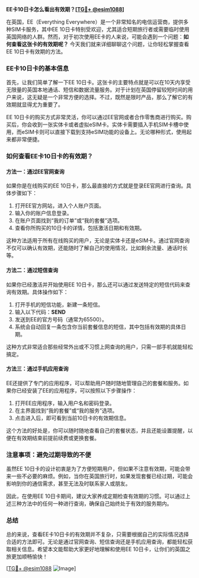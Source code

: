 **EE卡10日卡怎么看出有效期？[[TG💪+ @esim1088](https://t.me/s/esim1088)]**

在英国，EE（Everything Everywhere）是一个非常知名的电信运营商，提供多种SIM卡服务，其中EE 10日卡特别受欢迎，尤其适合短期旅行者或需要临时使用英国网络的人群。然而，对于初次使用EE卡的人来说，可能会遇到一个问题：**如何查看这张卡的有效期呢？** 今天我们就来详细聊聊这个问题，让你轻松掌握查看EE 10日卡有效期的方法。

### EE卡10日卡的基本信息

首先，让我们简单了解一下EE 10日卡。这张卡的主要特点就是可以在10天内享受无限量的英国本地通话、短信和数据流量服务。对于计划在英国停留较短时间的用户来说，这无疑是一个非常方便的选择。不过，既然是限时产品，那么了解它的有效期就显得尤为重要了。

EE 10日卡的购买方式非常灵活，你可以通过EE官网或者合作零售商进行购买。购买后，你会收到一张实体卡或者虚拟eSIM卡。实体卡需要插入手机SIM卡槽中使用，而eSIM卡则可以直接下载到支持eSIM功能的设备上。无论哪种形式，使用起来都非常便捷。

### 如何查看EE卡10日卡的有效期？

#### 方法一：通过EE官网查询

如果你是在线购买的EE 10日卡，那么最直接的方式就是登录EE官网进行查询。具体步骤如下：

1. 打开EE官方网站，进入个人账户页面。
2. 输入你的账户信息登录。
3. 在账户页面找到“我的订单”或“我的套餐”选项。
4. 查看你所购买的10日卡的详情，包括激活日期和有效期。

这种方法适用于所有在线购买的用户，无论是实体卡还是eSIM卡。通过官网查询不仅可以确认有效期，还能随时了解自己的使用情况，比如剩余流量、通话时长等。

#### 方法二：通过短信查询

如果你已经激活并开始使用EE 10日卡，那么还可以通过发送特定的短信代码来查询有效期。具体操作如下：

1. 打开手机的短信功能，新建一条短信。
2. 输入以下代码：**SEND**
3. 发送到EE的官方号码（通常为65500）。
4. 系统会自动回复一条包含你当前套餐信息的短信，其中包括有效期的具体日期。

这种方式非常适合那些经常外出或不习惯上网查询的用户，只需一部手机就能轻松搞定。

#### 方法三：通过手机应用查询

EE还提供了专门的应用程序，可以帮助用户随时随地管理自己的套餐和服务。如果你已经安装了EE的应用程序，可以按照以下步骤操作：

1. 打开EE应用程序，输入用户名和密码登录。
2. 在主界面找到“我的套餐”或“我的服务”选项。
3. 点击进入后，即可看到当前10日卡的有效期信息。

这个方法的好处是，你可以随时随地查看自己的套餐状态，并且还能设置提醒，以便在有效期结束前提前续费或更换套餐。

### 注意事项：避免过期导致的不便

虽然EE 10日卡的设计初衷是为了方便短期用户，但如果不注意有效期，可能会带来一些不必要的麻烦。例如，当你在英国旅行时，如果发现套餐已经过期，可能会影响到你的通信需求，甚至无法及时联系家人或朋友。

因此，在使用EE 10日卡期间，建议大家养成定期检查有效期的习惯。可以通过上述三种方法中的任何一种进行查询，确保自己始终处于有效的服务期内。

### 总结

总的来说，查看EE卡10日卡的有效期并不复杂，只需要根据自己的实际情况选择合适的方法即可。无论是通过官网查询、短信查询还是手机应用查询，都能轻松获取相关信息。希望本文能帮助大家更好地理解和使用EE 10日卡，让你们的英国之旅更加顺畅愉快！

[[TG💪+ @esim1088](https://t.me/s/esim1088) ![Image](https://i.postimg.cc/4NQfJmqS/Snipaste-2025-05-13-00-14-12.png)]